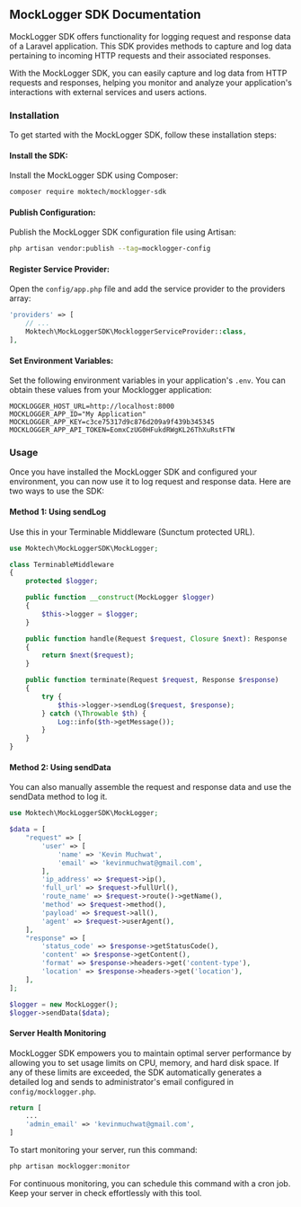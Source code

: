 ## MockLogger SDK Documentation
MockLogger SDK offers functionality for logging request and response data of a Laravel application. This SDK provides methods to capture and log data pertaining to incoming HTTP requests and their associated responses.

With the MockLogger SDK, you can easily capture and log data from HTTP requests and responses, helping you monitor and analyze your application's interactions with external services and users actions.

### Installation
To get started with the MockLogger SDK, follow these installation steps:

#### Install the SDK:
Install the MockLogger SDK using Composer:

```bash
composer require moktech/mocklogger-sdk
```

#### Publish Configuration:
Publish the MockLogger SDK configuration file using Artisan:

```bash
php artisan vendor:publish --tag=mocklogger-config
```

#### Register Service Provider:
Open the `config/app.php` file and add the service provider to the providers array:

```php
'providers' => [
    // ...
    Moktech\MockLoggerSDK\MockloggerServiceProvider::class,
],
```

#### Set Environment Variables:
Set the following environment variables in your application's `.env`. You can obtain these values from your Mocklogger application:

```dotenv
MOCKLOGGER_HOST_URL=http://localhost:8000
MOCKLOGGER_APP_ID="My Application"
MOCKLOGGER_APP_KEY=c3ce75317d9c876d209a9f439b345345
MOCKLOGGER_APP_API_TOKEN=EomxCzUG0HFukdRWgKL26ThXuRstFTW
```

### Usage
Once you have installed the MockLogger SDK and configured your environment, you can now use it to log request and response data. Here are two ways to use the SDK:

#### Method 1: Using sendLog
Use this in your Terminable Middleware (Sunctum protected URL).

```php
use Moktech\MockLoggerSDK\MockLogger;

class TerminableMiddleware
{
    protected $logger;

    public function __construct(MockLogger $logger)
    {
        $this->logger = $logger;
    }

    public function handle(Request $request, Closure $next): Response
    {
        return $next($request);
    }

    public function terminate(Request $request, Response $response)
    {  
        try {
            $this->logger->sendLog($request, $response);
        } catch (\Throwable $th) {
            Log::info($th->getMessage());
        }
    }
}
```

#### Method 2: Using sendData
You can also manually assemble the request and response data and use the sendData method to log it.

```php
use Moktech\MockLoggerSDK\MockLogger;

$data = [
    "request" => [
        'user' => [
            'name' => 'Kevin Muchwat',
            'email' => 'kevinmuchwat@gmail.com',
        ],
        'ip_address' => $request->ip(),
        'full_url' => $request->fullUrl(),
        'route_name' => $request->route()->getName(),
        'method' => $request->method(),
        'payload' => $request->all(),
        'agent' => $request->userAgent(),
    ],
    "response" => [
        'status_code' => $response->getStatusCode(),
        'content' => $response->getContent(),
        'format' => $response->headers->get('content-type'),
        'location' => $response->headers->get('location'),
    ],
];

$logger = new MockLogger();
$logger->sendData($data);
```

#### Server Health Monitoring
MockLogger SDK empowers you to maintain optimal server performance by allowing you to set usage limits on CPU, memory, and hard disk space. If any of these limits are exceeded, the SDK automatically generates a detailed log and sends to administrator's email configured in `config/mocklogger.php`.

```php
return [
    ...
    'admin_email' => 'kevinmuchwat@gmail.com',
]
```

To start monitoring your server, run this command:

```bash
php artisan mocklogger:monitor
```

For continuous monitoring, you can schedule this command with a cron job. 
Keep your server in check effortlessly with this tool.